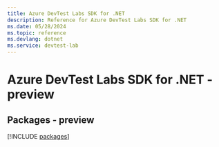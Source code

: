 ```yaml
---
title: Azure DevTest Labs SDK for .NET
description: Reference for Azure DevTest Labs SDK for .NET
ms.date: 05/28/2024
ms.topic: reference
ms.devlang: dotnet
ms.service: devtest-lab
---
```

# Azure DevTest Labs SDK for .NET - preview
## Packages - preview
[!INCLUDE [packages](devtest-labs-index.md)]
